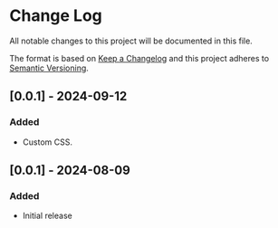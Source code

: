 # Change Log
All notable changes to this project will be documented in this file.

The format is based on [Keep a Changelog](http://keepachangelog.com/)
and this project adheres to [Semantic Versioning](http://semver.org/).

## [0.0.1] - 2024-09-12
### Added
 - Custom CSS.

## [0.0.1] - 2024-08-09
### Added
 - Initial release
